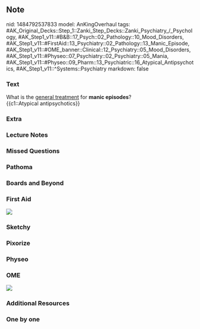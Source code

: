 ## Note
nid: 1484792537833
model: AnKingOverhaul
tags: #AK_Original_Decks::Step_1::Zanki_Step_Decks::Zanki_Psychiatry_/_Psychology, #AK_Step1_v11::#B&B::17_Psych::02_Pathology::10_Mood_Disorders, #AK_Step1_v11::#FirstAid::13_Psychiatry::02_Pathology::13_Manic_Episode, #AK_Step1_v11::#OME_banner::Clinical::12_Psychiatry::05_Mood_Disorders, #AK_Step1_v11::#Physeo::07_Psychiatry::02_Psychiatry::05_Mania, #AK_Step1_v11::#Physeo::09_Pharm::13_Psychiatric::16_Atypical_Antipsychotics, #AK_Step1_v11::^Systems::Psychiatry
markdown: false

### Text
<div>
  What is the <u>general treatment</u> for <b>manic episodes</b>?
</div>
<div>
  {{c1::Atypical antipsychotics}}
</div>

### Extra


### Lecture Notes


### Missed Questions


### Pathoma


### Boards and Beyond


### First Aid
<img src="tmpcstVK4.png">

### Sketchy


### Pixorize


### Physeo


### OME
<div class="ome-widget">
  <a href=
  "https://onlinemeded.org/spa/psychiatry/mood-disorders/acquire?ref=anki">
  <img src="_OME_AnkiFlashcards_Lesson_2.png"></a>
</div>

### Additional Resources


### One by one

